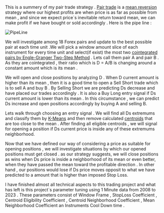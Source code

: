 
This is a summery of my pair trade strategy . [Pair trade](https://en.wikipedia.org/wiki/Pairs_trade) is a [mean reversion](https://en.wikipedia.org/wiki/Mean_reversion_(finance)) strategy where our highest profits are when price is as far as possible from mean , and since we expect price`s inevitable return toward mean, we can make profit if we have bought or sold accordingly . Here is the pipe line :

![PipeLine](https://user-images.githubusercontent.com/76734519/228827549-310df171-bffd-4fd0-815f-fb98d25eef1e.png)



We will investigate among 18 Forex pairs and update to the best possible pair at each time unit .We will pick a window amount slice of each instrument for every time unit and select(if exist)  the most two [cointegrated pairs by Engle-Granger Two-Step Method](https://corporatefinanceinstitute.com/resources/data-science/cointegration/) . Lets call them pair A and pair B .  As they are cointegrated , their ratio which is D = A/B is changing around a constant amount which is its mean .


We will open and close positions by analyzing D . When D current amount is higher than its mean , then it is a good time to open a Sell Short trade which is to sell A and buy B . By Selling Short we are predicting Ds decrease and have placed our trades accordingly . It is also a Buy Long entry signal if Ds current amount is lower than its mean . In this circumstance , we can predict Ds increase and open positions accordingly by buying A and selling B.

Lets walk through choosing an entry signal . We will find all Ds extremums and classify them by [K-Means](https://en.wikipedia.org/wiki/K-means_clustering) and then remove calculated [centroids](https://en.wikipedia.org/wiki/Centroid) that are too close to the mean . After finding all eligible centroids , we will signal for opening a position if Ds current price is inside any of these extremums neighborhood.

Now that we have defined our way of considering a price as suitable for opening positions , we will investigate situations by which our opened positions must get closed .
 as our strategy suggests, we will close positions as wins when Ds price is inside a neighborhood of its mean or even better, when they have passed the mean toward the profitable direction . In other hand , our positions would lose if Ds price moves opposit to what we have predicted to a amount that is higher than imposed Stop Loss. 
 
 
 
 I have finished almost all technical aspects to this trading project and what has left is this project`s parameter tuning using 1 Minute data from 2008 to 2023 .
 These parameters consist of Window Frame , StopLoss Coefficient , Centroid Eligibility Coefficient , Centroid Neighborhood Coefficient , Mean Neighborhood Coefficient an Instruments Cool Down time .
